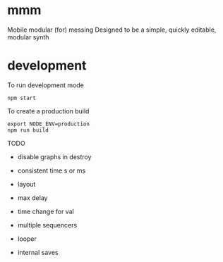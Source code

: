 # mmm
Mobile modular (for) messing
Designed to be a simple, quickly editable, modular synth

# development
To run development mode
```
npm start
```
To create a production build
```
export NODE_ENV=production
npm run build
```


TODO
- disable graphs in destroy
- consistent time s or ms
- layout

- max delay
- time change for val

- multiple sequencers
- looper
- internal saves